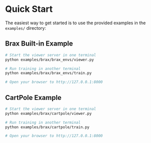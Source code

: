 # Quick Start

The easiest way to get started is to use the provided examples in the `examples/` directory:

## Brax Built-in Example

```bash
# Start the viewer server in one terminal
python examples/brax/brax_envs/viewer.py

# Run training in another terminal
python examples/brax/brax_envs/train.py

# Open your browser to http://127.0.0.1:8000
```

## CartPole Example

```bash
# Start the viewer server in one terminal
python examples/brax/cartpole/viewer.py

# Run training in another terminal
python examples/brax/cartpole/train.py

# Open your browser to http://127.0.0.1:8000
```
